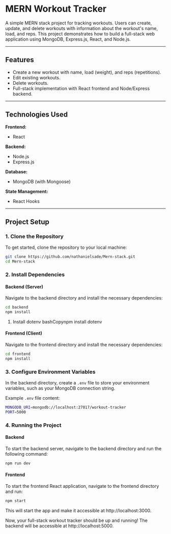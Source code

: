 # MERN Workout Tracker
A simple MERN stack project for tracking workouts. Users can create, update, and delete workouts with information about the workout's name, load, and reps. This project demonstrates how to build a full-stack web application using MongoDB, Express.js, React, and Node.js.

---

## Features
- Create a new workout with name, load (weight), and reps (repetitions).
- Edit existing workouts.
- Delete workouts.
- Full-stack implementation with React frontend and Node/Express backend.

---

## Technologies Used
**Frontend:**  
- React  

**Backend:**  
- Node.js  
- Express.js

**Database:**  
- MongoDB (with Mongoose)

**State Management:**  
- React Hooks

---

## Project Setup

### 1. Clone the Repository
To get started, clone the repository to your local machine:
```bash
git clone https://github.com/nathanielsade/Mern-stack.git
cd Mern-stack
```

### 2. Install Dependencies

#### Backend (Server)
Navigate to the backend directory and install the necessary dependencies:
```bash
cd backend
npm install
```
1. Install dotenv
bashCopynpm install dotenv

#### Frontend (Client)
Navigate to the frontend directory and install the necessary dependencies:
```bash
cd frontend
npm install
```

### 3. Configure Environment Variables
In the backend directory, create a `.env` file to store your environment variables, such as your MongoDB connection string.

Example `.env` file content:
```bash
MONGODB_URI=mongodb://localhost:27017/workout-tracker
PORT=5000
```

### 4. Running the Project

#### Backend
To start the backend server, navigate to the backend directory and run the following command:
```bash
npm run dev
```

#### Frontend
To start the frontend React application, navigate to the frontend directory and run:
```bash
npm start
```

This will start the app and make it accessible at http://localhost:3000.

Now, your full-stack workout tracker should be up and running!
The backend will be accessible at http://localhost:5000.
